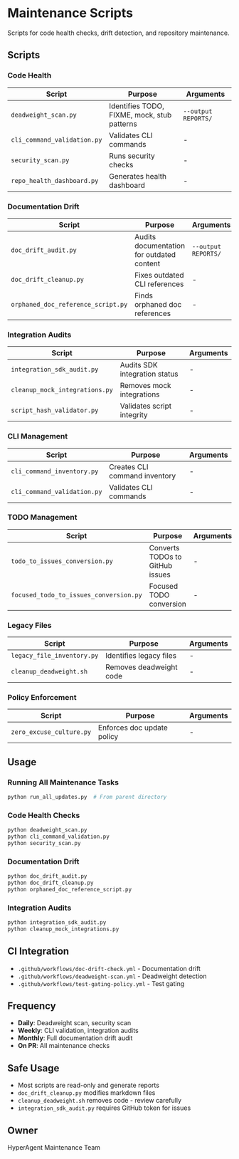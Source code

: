 # Maintenance Scripts

Scripts for code health checks, drift detection, and repository maintenance.

## Scripts

### Code Health
| Script | Purpose | Arguments |
|--------|---------|-----------|
| `deadweight_scan.py` | Identifies TODO, FIXME, mock, stub patterns | `--output REPORTS/` |
| `cli_command_validation.py` | Validates CLI commands | - |
| `security_scan.py` | Runs security checks | - |
| `repo_health_dashboard.py` | Generates health dashboard | - |

### Documentation Drift
| Script | Purpose | Arguments |
|--------|---------|-----------|
| `doc_drift_audit.py` | Audits documentation for outdated content | `--output REPORTS/` |
| `doc_drift_cleanup.py` | Fixes outdated CLI references | - |
| `orphaned_doc_reference_script.py` | Finds orphaned doc references | - |

### Integration Audits
| Script | Purpose | Arguments |
|--------|---------|-----------|
| `integration_sdk_audit.py` | Audits SDK integration status | - |
| `cleanup_mock_integrations.py` | Removes mock integrations | - |
| `script_hash_validator.py` | Validates script integrity | - |

### CLI Management
| Script | Purpose | Arguments |
|--------|---------|-----------|
| `cli_command_inventory.py` | Creates CLI command inventory | - |
| `cli_command_validation.py` | Validates CLI commands | - |

### TODO Management
| Script | Purpose | Arguments |
|--------|---------|-----------|
| `todo_to_issues_conversion.py` | Converts TODOs to GitHub issues | - |
| `focused_todo_to_issues_conversion.py` | Focused TODO conversion | - |

### Legacy Files
| Script | Purpose | Arguments |
|--------|---------|-----------|
| `legacy_file_inventory.py` | Identifies legacy files | - |
| `cleanup_deadweight.sh` | Removes deadweight code | - |

### Policy Enforcement
| Script | Purpose | Arguments |
|--------|---------|-----------|
| `zero_excuse_culture.py` | Enforces doc update policy | - |

## Usage

### Running All Maintenance Tasks
```bash
python run_all_updates.py  # From parent directory
```

### Code Health Checks
```bash
python deadweight_scan.py
python cli_command_validation.py
python security_scan.py
```

### Documentation Drift
```bash
python doc_drift_audit.py
python doc_drift_cleanup.py
python orphaned_doc_reference_script.py
```

### Integration Audits
```bash
python integration_sdk_audit.py
python cleanup_mock_integrations.py
```

## CI Integration

- `.github/workflows/doc-drift-check.yml` - Documentation drift
- `.github/workflows/deadweight-scan.yml` - Deadweight detection
- `.github/workflows/test-gating-policy.yml` - Test gating

## Frequency

- **Daily**: Deadweight scan, security scan
- **Weekly**: CLI validation, integration audits
- **Monthly**: Full documentation drift audit
- **On PR**: All maintenance checks

## Safe Usage

- Most scripts are read-only and generate reports
- `doc_drift_cleanup.py` modifies markdown files
- `cleanup_deadweight.sh` removes code - review carefully
- `integration_sdk_audit.py` requires GitHub token for issues

## Owner

HyperAgent Maintenance Team
